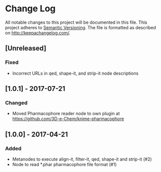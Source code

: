 # Change Log
All notable changes to this project will be documented in this file.
This project adheres to [Semantic Versioning](http://semver.org/).
The file is formatted as described on http://keepachangelog.com/.

## [Unreleased]

### Fixed

* Incorrect URLs in qed, shape-it, and strip-it node descriptions

## [1.0.1] - 2017-07-21

### Changed

* Moved Pharmacophore reader node to own plugin at https://github.com/3D-e-Chem/knime-pharmacophore

## [1.0.0] - 2017-04-21

### Added

* Metanodes to execute align-it, filter-it, qed, shape-it and strip-it (#2)
* Node to read *.phar pharmacophore file format (#1)
